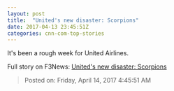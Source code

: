 ```yaml
---
layout: post
title:  "United's new disaster: Scorpions"
date: 2017-04-13 23:45:51Z
categories: cnn-com-top-stories
---
```


It's been a rough week for United Airlines.


Full story on F3News: [United's new disaster: Scorpions](http://www.f3nws.com/n/pMYEV)

> Posted on: Friday, April 14, 2017 4:45:51 AM
